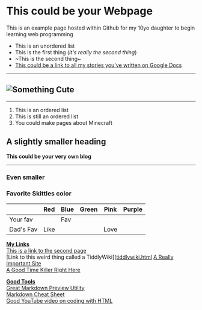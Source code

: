 # This could be your Webpage

This is an example page hosted within Github for my 10yo daughter to begin learning web programming

-  This is an unordered list
-  This is the first thing (_it's really the second thing_)
-  ~This is the second thing~
-  <ins>This could be a link to all my stories you've written on Google Docs</ins>

---

## ![Something Cute](https://cdn.vanderbilt.edu/vu-news/files/20190808112649/GettyImages-1084222130.jpg)

---

1. This is an ordered list
2. This is still an ordered list
3. You could make pages about Minecraft

## A slightly smaller heading

**This could be your very own blog**

---

### Even smaller

### Favorite Skittles color

|           | Red  | Blue | Green | Pink | Purple |
| --------- | ---- | ---- | ----- | ---- | ------ |
| Your fav    |      | Fav  |       |      |        |
| Dad's Fav | Like |      |       | Love |        |

<ins>**My Links**</ins>  
[This is a link to the second page](mySecondPage.md)  
[Link to this weird thing called a TiddlyWiki]([tiddlywiki.html](https://tiddlywiki.com/)
[A Really Important Site](https://www.youtube.com/watch?v=dQw4w9WgXcQ)  
[A Good Time Killer Right Here](https://www.youtube.com/watch?v=1JArN6rag8s)

<ins>**Good Tools**</ins>  
[Great Markdown Preview Utility](https://stackedit.io/)  
[Markdown Cheat Sheet](https://www.markdownguide.org/cheat-sheet/)  
[Good YouTube video on coding with HTML](https://www.youtube.com/watch?v=-kabJ8qDJ4k)
